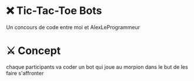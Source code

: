# ❌ Tic-Tac-Toe Bots
Un concours de code entre moi et AlexLeProgrammeur
# ⚔️ Concept
chaque participants va coder un bot qui joue au morpion dans le but de les faire s'affronter
